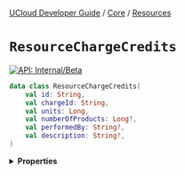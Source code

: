 [UCloud Developer Guide](/docs/developer-guide/README.md) / [Core](/docs/developer-guide/core/README.md) / [Resources](/docs/developer-guide/core/resources.md)

# `ResourceChargeCredits`


[![API: Internal/Beta](https://img.shields.io/static/v1?label=API&message=Internal/Beta&color=red&style=flat-square)](/docs/developer-guide/core/api-conventions.md)



```kotlin
data class ResourceChargeCredits(
    val id: String,
    val chargeId: String,
    val units: Long,
    val numberOfProducts: Long?,
    val performedBy: String?,
    val description: String?,
)
```

<details>
<summary>
<b>Properties</b>
</summary>

<details>
<summary>
<code>id</code>: <code><code><a href='https://kotlinlang.org/api/latest/jvm/stdlib/kotlin/-string/'>String</a></code></code> The ID of the `Resource`
</summary>





</details>

<details>
<summary>
<code>chargeId</code>: <code><code><a href='https://kotlinlang.org/api/latest/jvm/stdlib/kotlin/-string/'>String</a></code></code> The ID of the charge
</summary>



This charge ID must be unique for the `Resource`, UCloud will reject charges which are not unique.


</details>

<details>
<summary>
<code>units</code>: <code><code><a href='https://kotlinlang.org/api/latest/jvm/stdlib/kotlin/-long/'>Long</a></code></code> Amount of units to charge the user
</summary>





</details>

<details>
<summary>
<code>numberOfProducts</code>: <code><code><a href='https://kotlinlang.org/api/latest/jvm/stdlib/kotlin/-long/'>Long</a>?</code></code>
</summary>





</details>

<details>
<summary>
<code>performedBy</code>: <code><code><a href='https://kotlinlang.org/api/latest/jvm/stdlib/kotlin/-string/'>String</a>?</code></code>
</summary>





</details>

<details>
<summary>
<code>description</code>: <code><code><a href='https://kotlinlang.org/api/latest/jvm/stdlib/kotlin/-string/'>String</a>?</code></code>
</summary>





</details>



</details>


